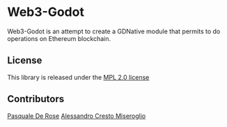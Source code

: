 # Web3-Godot

Web3-Godot is an attempt to create a GDNative module that permits to do operations on Ethereum blockchain.

## License
This library is released under the [MPL 2.0 license](https://www.mozilla.org/en-US/MPL/2.0/)

## Contributors
[Pasquale De Rose](https://github.com/J-Lemon)
[Alessandro Cresto Miseroglio](https://github.com/alex179ohm)

